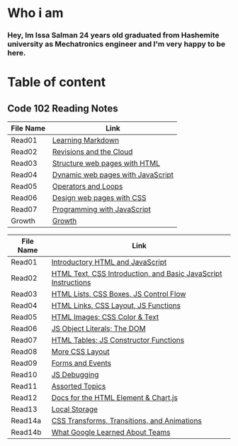 # Who i am
### Hey, Im Issa Salman 24 years old graduated from Hashemite university as Mechatronics engineer and I'm very happy to be here.

# Table of content 
## Code 102 Reading Notes

| File Name | Link | 
| --------------- | --------------- |
| Read01 | [Learning Markdown](https://issasalman.github.io/reading-notes/read01) | 
| Read02 | [Revisions and the Cloud](https://issasalman.github.io/reading-notes/read02) | 
| Read03 | [Structure web pages with HTML](https://issasalman.github.io/reading-notes/read03) |
| Read04 | [Dynamic web pages with JavaScript](https://issasalman.github.io/reading-notes/read04) | 
| Read05 | [Operators and Loops](https://issasalman.github.io/reading-notes/read05) | 
| Read06 | [Design web pages with CSS	](https://issasalman.github.io/reading-notes/read06) |
| Read07 | [Programming with JavaScript	](https://issasalman.github.io/reading-notes/read07) | 
| Growth |[Growth](https://issasalman.github.io/reading-notes/Growth) |






| File Name | Link | 
| --------------- | --------------- |
| Read01 | [Introductory HTML and JavaScript](https://issasalman.github.io/reading-notes/read01) | 
| Read02 | [HTML Text, CSS Introduction, and Basic JavaScript Instructions](https://issasalman.github.io/reading-notes/read02) | 
| Read03 | [HTML Lists, CSS Boxes, JS Control Flow](https://issasalman.github.io/reading-notes/read03) |
| Read04 | [HTML Links, CSS Layout, JS Functions](https://issasalman.github.io/reading-notes/read04) | 
| Read05 | [HTML Images; CSS Color & Text](https://issasalman.github.io/reading-notes/read05) | 
| Read06 | [JS Object Literals; The DOM	](https://issasalman.github.io/reading-notes/read06) |
| Read07 | [HTML Tables; JS Constructor Functions	](https://issasalman.github.io/reading-notes/read07) | 
| Read08 |[More CSS Layout](https://issasalman.github.io/reading-notes/Growth) |
| Read09 | [Forms and Events](https://issasalman.github.io/reading-notes/read05) | 
| Read10 | [JS Debugging	](https://issasalman.github.io/reading-notes/read06) |
| Read11 | [Assorted Topics	](https://issasalman.github.io/reading-notes/read07) | 
| Read12 |[Docs for the HTML <canvas> Element & Chart.js](https://issasalman.github.io/reading-notes/Growth) |
| Read13 | [Local Storage	](https://issasalman.github.io/reading-notes/read06) |
| Read14a | [CSS Transforms, Transitions, and Animations	](https://issasalman.github.io/reading-notes/read07) | 
| Read14b|[What Google Learned About Teams](https://issasalman.github.io/reading-notes/Growth) |
                                            



